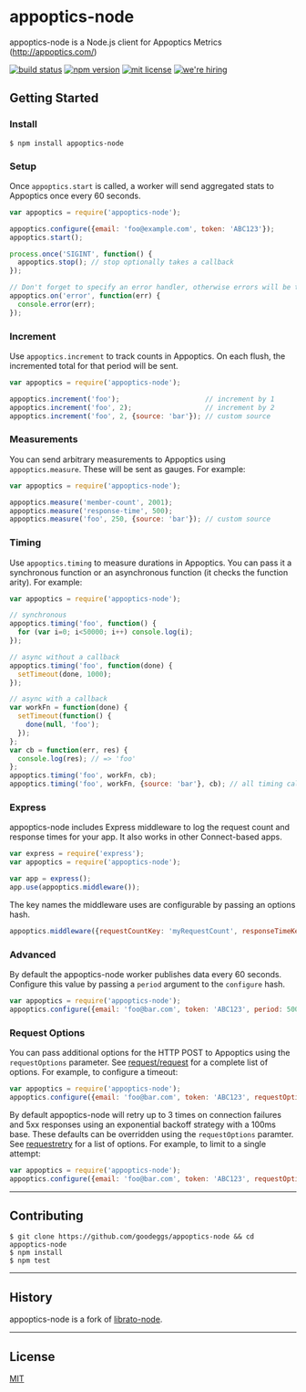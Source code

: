 appoptics-node
============

appoptics-node is a Node.js client for Appoptics Metrics (http://appoptics.com/)

[![build status][travis-badge]][travis-link]
[![npm version][npm-badge]][npm-link]
[![mit license][license-badge]][license-link]
[![we're hiring][hiring-badge]][hiring-link]

## Getting Started

### Install

    $ npm install appoptics-node

### Setup

Once `appoptics.start` is called, a worker will send aggregated stats to Appoptics once every 60 seconds.

``` javascript
var appoptics = require('appoptics-node');

appoptics.configure({email: 'foo@example.com', token: 'ABC123'});
appoptics.start();

process.once('SIGINT', function() {
  appoptics.stop(); // stop optionally takes a callback
});

// Don't forget to specify an error handler, otherwise errors will be thrown
appoptics.on('error', function(err) {
  console.error(err);
});
```

### Increment

Use `appoptics.increment` to track counts in Appoptics.  On each flush, the incremented total for that period will be sent.

``` javascript
var appoptics = require('appoptics-node');

appoptics.increment('foo');                     // increment by 1
appoptics.increment('foo', 2);                  // increment by 2
appoptics.increment('foo', 2, {source: 'bar'}); // custom source
```

### Measurements

You can send arbitrary measurements to Appoptics using `appoptics.measure`. These will be sent as gauges. For example:

``` javascript
var appoptics = require('appoptics-node');

appoptics.measure('member-count', 2001);
appoptics.measure('response-time', 500);
appoptics.measure('foo', 250, {source: 'bar'}); // custom source
```

### Timing

Use `appoptics.timing` to measure durations in Appoptics. You can pass it a synchronous function or an asynchronous function (it checks the function arity).  For example:

``` javascript
var appoptics = require('appoptics-node');

// synchronous
appoptics.timing('foo', function() {
  for (var i=0; i<50000; i++) console.log(i);
});

// async without a callback
appoptics.timing('foo', function(done) {
  setTimeout(done, 1000);
});

// async with a callback
var workFn = function(done) {
  setTimeout(function() {
    done(null, 'foo');
  });
};
var cb = function(err, res) {
  console.log(res); // => 'foo'
};
appoptics.timing('foo', workFn, cb);
appoptics.timing('foo', workFn, {source: 'bar'}, cb); // all timing calls also accept a custom source
```

### Express

appoptics-node includes Express middleware to log the request count and response times for your app.  It also works in other Connect-based apps.

``` javascript
var express = require('express');
var appoptics = require('appoptics-node');

var app = express();
app.use(appoptics.middleware());
```

The key names the middleware uses are configurable by passing an options hash.

``` javascript
appoptics.middleware({requestCountKey: 'myRequestCount', responseTimeKey: 'myResponseTime'});
```

### Advanced

By default the appoptics-node worker publishes data every 60 seconds. Configure
this value by passing a `period` argument to the `configure` hash.

```javascript
var appoptics = require('appoptics-node');
appoptics.configure({email: 'foo@bar.com', token: 'ABC123', period: 5000})
```

### Request Options

You can pass additional options for the HTTP POST to Appoptics using the `requestOptions` parameter.  See [request/request](https://github.com/request/request) for a complete list of options. For example, to configure a timeout:

```javascript
var appoptics = require('appoptics-node');
appoptics.configure({email: 'foo@bar.com', token: 'ABC123', requestOptions: {timeout: 250}})
```

By default appoptics-node will retry up to 3 times on connection failures and 5xx responses using an exponential backoff strategy with a 100ms base. These defaults can be overridden using the `requestOptions` paramter. See [requestretry](https://github.com/FGRibreau/node-request-retry) for a list of options. For example, to limit to a single attempt:

```javascript
var appoptics = require('appoptics-node');
appoptics.configure({email: 'foo@bar.com', token: 'ABC123', requestOptions: {maxAttempts: 1}})
```

------

## Contributing

```
$ git clone https://github.com/goodeggs/appoptics-node && cd appoptics-node
$ npm install
$ npm test
```

------

## History

appoptics-node is a fork of [librato-node](https://github.com/goodeggs/librato-node).

------

## License

[MIT][license-link]

[travis-badge]: http://img.shields.io/travis/maxnowack/appoptics-node/master.svg?style=flat-square
[travis-link]: https://travis-ci.org/maxnowack/appoptics-node
[npm-badge]: http://img.shields.io/npm/v/appoptics-node.svg?style=flat-square
[npm-link]: https://www.npmjs.org/package/appoptics-node
[license-badge]: http://img.shields.io/badge/license-mit-blue.svg?style=flat-square
[license-link]: LICENSE.md
[hiring-badge]: https://img.shields.io/badge/we're_hiring-yes-brightgreen.svg?style=flat-square
[hiring-link]: http://goodeggs.jobscore.com/?detail=Open+Source&sid=161
